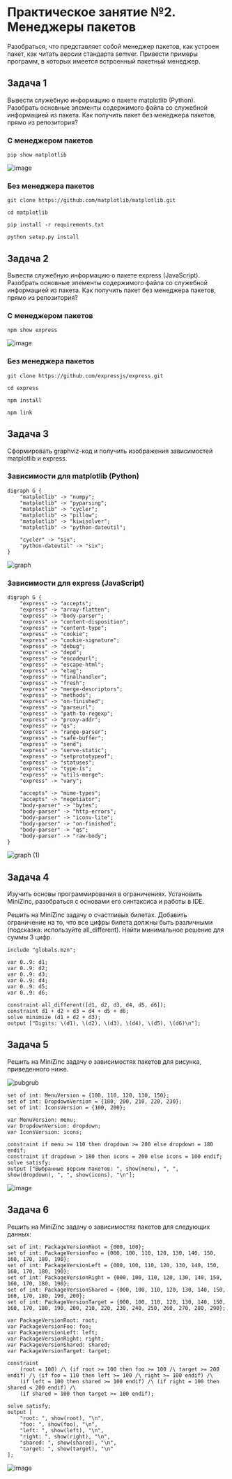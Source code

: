 # Практическое занятие №2. Менеджеры пакетов

Разобраться, что представляет собой менеджер пакетов, как устроен пакет, как читать версии стандарта semver. Привести примеры программ, в которых имеется встроенный пакетный менеджер.

## Задача 1

Вывести служебную информацию о пакете matplotlib (Python). Разобрать основные элементы содержимого файла со служебной информацией из пакета. Как получить пакет без менеджера пакетов, прямо из репозитория?

### C менеджером пакетов

```
pip show matplotlib
```

![image](https://github.com/user-attachments/assets/b3792aa5-750a-4633-9c8c-9bc25980987c)

### Без менеджера пакетов

```
git clone https://github.com/matplotlib/matplotlib.git
```
```
cd matplotlib
```
```
pip install -r requirements.txt
```
```
python setup.py install
```

## Задача 2

Вывести служебную информацию о пакете express (JavaScript). Разобрать основные элементы содержимого файла со служебной информацией из пакета. Как получить пакет без менеджера пакетов, прямо из репозитория?

### C менеджером пакетов

```
npm show express
```

![image](https://github.com/user-attachments/assets/3cd2ed73-0495-4b50-af14-4991c7cbcc20)


### Без менеджера пакетов

```
git clone https://github.com/expressjs/express.git
```
```
cd express
```
```
npm install
```
```
npm link
```

## Задача 3

Сформировать graphviz-код и получить изображения зависимостей matplotlib и express.

### Зависимости для matplotlib (Python)

```
digraph G {
    "matplotlib" -> "numpy";
    "matplotlib" -> "pyparsing";
    "matplotlib" -> "cycler";
    "matplotlib" -> "pillow";
    "matplotlib" -> "kiwisolver";
    "matplotlib" -> "python-dateutil";

    "cycler" -> "six";
    "python-dateutil" -> "six";
}
```

![graph](https://github.com/user-attachments/assets/9a4919df-eb9f-4296-81a0-479ff4ab2ba9)

### Зависимости для express (JavaScript)

```
digraph G {
    "express" -> "accepts";
    "express" -> "array-flatten";
    "express" -> "body-parser";
    "express" -> "content-disposition";
    "express" -> "content-type";
    "express" -> "cookie";
    "express" -> "cookie-signature";
    "express" -> "debug";
    "express" -> "depd";
    "express" -> "encodeurl";
    "express" -> "escape-html";
    "express" -> "etag";
    "express" -> "finalhandler";
    "express" -> "fresh";
    "express" -> "merge-descriptors";
    "express" -> "methods";
    "express" -> "on-finished";
    "express" -> "parseurl";
    "express" -> "path-to-regexp";
    "express" -> "proxy-addr";
    "express" -> "qs";
    "express" -> "range-parser";
    "express" -> "safe-buffer";
    "express" -> "send";
    "express" -> "serve-static";
    "express" -> "setprototypeof";
    "express" -> "statuses";
    "express" -> "type-is";
    "express" -> "utils-merge";
    "express" -> "vary";

    "accepts" -> "mime-types";
    "accepts" -> "negotiator";
    "body-parser" -> "bytes";
    "body-parser" -> "http-errors";
    "body-parser" -> "iconv-lite";
    "body-parser" -> "on-finished";
    "body-parser" -> "qs";
    "body-parser" -> "raw-body";
}
```

![graph (1)](https://github.com/user-attachments/assets/f64a0da3-f60d-48eb-b97c-d188973059cd)

## Задача 4

Изучить основы программирования в ограничениях. Установить MiniZinc, разобраться с основами его синтаксиса и работы в IDE.

Решить на MiniZinc задачу о счастливых билетах. Добавить ограничение на то, что все цифры билета должны быть различными (подсказка: используйте all_different). Найти минимальное решение для суммы 3 цифр.

```
include "globals.mzn";

var 0..9: d1;
var 0..9: d2;
var 0..9: d3;
var 0..9: d4;
var 0..9: d5;
var 0..9: d6;

constraint all_different([d1, d2, d3, d4, d5, d6]);
constraint d1 + d2 + d3 = d4 + d5 + d6;
solve minimize (d1 + d2 + d3);
output ["Digits: \(d1), \(d2), \(d3), \(d4), \(d5), \(d6)\n"];
```

## Задача 5

Решить на MiniZinc задачу о зависимостях пакетов для рисунка, приведенного ниже.

![pubgrub](https://github.com/user-attachments/assets/99f96aca-9308-4396-967f-2d2416c47663)

```
set of int: MenuVersion = {100, 110, 120, 130, 150};
set of int: DropdownVersion = {180, 200, 210, 220, 230};
set of int: IconsVersion = {100, 200};

var MenuVersion: menu;
var DropdownVersion: dropdown;
var IconsVersion: icons;

constraint if menu >= 110 then dropdown >= 200 else dropdown = 180 endif;
constraint if dropdown > 180 then icons = 200 else icons = 100 endif;
solve satisfy;
output ["Выбранные версии пакетов: ", show(menu), ", ", show(dropdown), ", ", show(icons), "\n"];
```

![image](https://github.com/user-attachments/assets/f0ac3457-b322-42db-819b-2754164d0dcc)

## Задача 6

Решить на MiniZinc задачу о зависимостях пакетов для следующих данных:

```
set of int: PackageVersionRoot = {000, 100};
set of int: PackageVersionFoo = {000, 100, 110, 120, 130, 140, 150, 160, 170, 180, 190};
set of int: PackageVersionLeft = {000, 100, 110, 120, 130, 140, 150, 160, 170, 180, 190};
set of int: PackageVersionRight = {000, 100, 110, 120, 130, 140, 150, 160, 170, 180, 190};
set of int: PackageVersionShared = {000, 100, 110, 120, 130, 140, 150, 160, 170, 180, 190, 200};
set of int: PackageVersionTarget = {000, 100, 110, 120, 130, 140, 150, 160, 170, 180, 190, 200, 210, 220, 230, 240, 250, 260, 270, 280, 290};

var PackageVersionRoot: root;
var PackageVersionFoo: foo;
var PackageVersionLeft: left;
var PackageVersionRight: right;
var PackageVersionShared: shared;
var PackageVersionTarget: target;

constraint
    (root = 100) /\ (if root >= 100 then foo >= 100 /\ target >= 200 endif) /\ (if foo = 110 then left >= 100 /\ right >= 100 endif) /\
    (if left = 100 then shared >= 100 endif) /\ (if right = 100 then shared < 200 endif) /\
    (if shared = 100 then target >= 100 endif);

solve satisfy;
output [
    "root: ", show(root), "\n",
    "foo: ", show(foo), "\n",
    "left: ", show(left), "\n",
    "right: ", show(right), "\n",
    "shared: ", show(shared), "\n",
    "target: ", show(target), "\n"
];
```

![image](https://github.com/user-attachments/assets/4db77b80-d254-4bf1-904f-9dd6db05c290)

